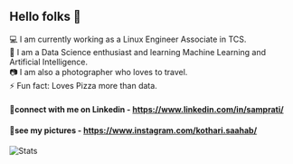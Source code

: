 ## Hello folks 👋

💻 I am currently working as a Linux Engineer Associate in TCS.<br />
🌱 I am a Data Science enthusiast and learning Machine Learning and Artificial Intelligence.<br />
📷 I am also a photographer who loves to travel.<br />
⚡ Fun fact: Loves Pizza more than data.<br />

#### 🤝connect with me on Linkedin - https://www.linkedin.com/in/samprati/
#### 🤝see my pictures - https://www.instagram.com/kothari.saahab/

![Stats](https://github-readme-stats.vercel.app/api?username=samprati97&show_icons=true&hide_border=true)

